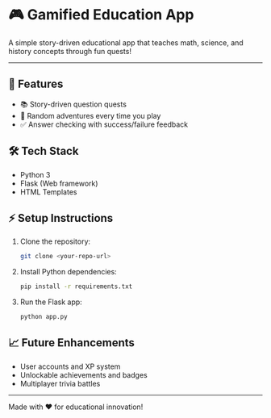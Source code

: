# 🎮 Gamified Education App

A simple story-driven educational app that teaches math, science, and history concepts through fun quests!

---

## 🎯 Features
- 📚 Story-driven question quests
- 🚀 Random adventures every time you play
- ✅ Answer checking with success/failure feedback

## 🛠️ Tech Stack
- Python 3
- Flask (Web framework)
- HTML Templates

## ⚡ Setup Instructions
1. Clone the repository:
    ```bash
    git clone <your-repo-url>
    ```
2. Install Python dependencies:
    ```bash
    pip install -r requirements.txt
    ```
3. Run the Flask app:
    ```bash
    python app.py
    ```

## 📈 Future Enhancements
- User accounts and XP system
- Unlockable achievements and badges
- Multiplayer trivia battles

---

Made with ❤️ for educational innovation!